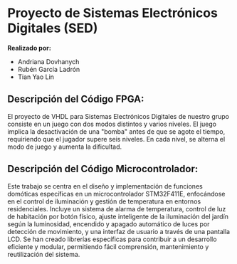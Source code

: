 # Proyecto de Sistemas Electrónicos Digitales (SED)

**Realizado por:**
- Andriana Dovhanych
- Rubén García Ladrón
- Tian Yao Lin

## Descripción del Código FPGA:

El proyecto de VHDL para Sistemas Electrónicos Digitales de nuestro grupo consiste en un juego con dos modos distintos y varios niveles. El juego implica la desactivación de una "bomba" antes de que se agote el tiempo, requiriendo que el jugador supere seis niveles. En cada nivel, se alterna el modo de juego y aumenta la dificultad.

## Descripción del Código Microcontrolador:

Este trabajo se centra en el diseño y implementación de funciones domóticas específicas en un microcontrolador STM32F411E, enfocándose en el control de iluminación y gestión de temperatura en entornos residenciales. Incluye un sistema de alarma de temperatura, control de luz de habitación por botón físico, ajuste inteligente de la iluminación del jardín según la luminosidad, encendido y apagado automático de luces por detección de movimiento, y una interfaz de usuario a través de una pantalla LCD. Se han creado librerías específicas para contribuir a un desarrollo eficiente y modular, permitiendo fácil comprensión, mantenimiento y reutilización del sistema.




